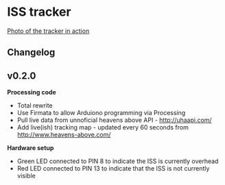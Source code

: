 # ISS tracker 

[Photo of the tracker in action](https://p.twimg.com/ArMjPLTCIAAmHgB.jpg)

## Changelog

## v0.2.0 
**Processing code**
* Total rewrite
* Use Firmata to allow Arduiono programming via Processing
* Pull live data from unnoficial heavens above API - http://uhaapi.com/
* Add live(ish) tracking map - updated every 60 seconds from http://www.heavens-above.com/

**Hardware setup**
* Green LED connected to PIN 8 to indicate the ISS is currently overhead
* Red LED connected to PIN 13 to indicate that the ISS is not currently visible
